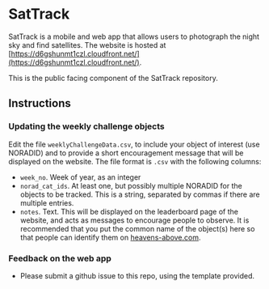 # SatTrack

SatTrack is a mobile and web app that allows users to photograph the night sky and find satellites.
The website is hosted at [https://d6gshunmt1czl.cloudfront.net/](https://d6gshunmt1czl.cloudfront.net/).

This is the public facing component of the SatTrack repository.

## Instructions

### Updating the weekly challenge objects

Edit the file `weeklyChallengeData.csv`, to include your object of interest (use NORADID) and to provide a short encouragement message that will be displayed on the website.
The file format is `.csv` with the following columns:
- `week_no`. Week of year, as an integer
- `norad_cat_ids`. At least one, but possibly multiple NORADID for the objects to be tracked. This is a string, separated by commas if there are multiple entries.
- `notes`. Text. This will be displayed on the leaderboard page of the website, and acts as messages to encourage people to observe. It is recommended that you put the common name of the object(s) here so that people can identify them on [heavens-above.com](https://www.heavens-above.com/).

### Feedback on the web app

- Please submit a github issue to this repo, using the template provided.
